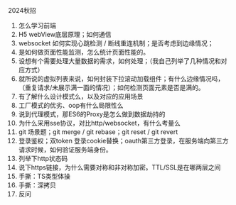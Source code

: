 2024秋招

1. 怎么学习前端
3. H5 webView底层原理；如何通信
5. websocket 如何实现心跳检测 / 断线重连机制；是否考虑到边缘情况；
7. 是如何做页面性能监测，怎么统计页面性能的。
8. 设想有个需要处理大量数据的需求，如何处理；（我自己列举了几种情况和对应方式）
9. 就所说的虚拟列表来说，如何封装下拉滚动加载组件；有什么边缘情况吗，（重复请求/未展示满一面的情况）；如何检测页面元素是否是满的。
10. 有了解什么设计模式么，以及对应的应用场景
11. 工厂模式的优劣、oop有什么局限性么
12. 说到代理模式，那ES6的Proxy是怎么做到数据劫持的
13. 为什么采用sse协议，对比http/websocket，有什么考量么
14. git 场景题；git merge / git rebase；git reset / git revert
15. 登录鉴权；双token 登录cookie替换；oauth第三方登录，在服务端向第三方请求时候，如何验证服务端身份。
16. 列举下http状态码
17. 说下https链接，为什么需要对称和非对称加密。TTL/SSL是在哪两层之间
18. 手撕：TS类型体操
19. 手撕：深拷贝
20. 反问